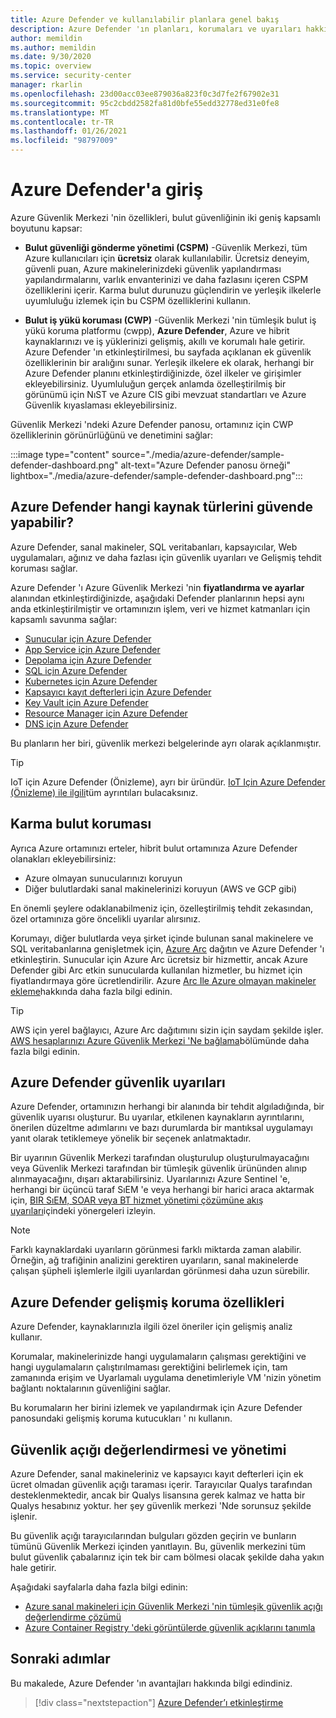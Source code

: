 ```yaml
---
title: Azure Defender ve kullanılabilir planlara genel bakış
description: Azure Defender 'ın planları, korumaları ve uyarıları hakkında bilgi edinin. Ardından, gelişmiş güvenlik için aboneliklerinizde Azure Defender 'ı etkinleştirin.
author: memildin
ms.author: memildin
ms.date: 9/30/2020
ms.topic: overview
ms.service: security-center
manager: rkarlin
ms.openlocfilehash: 23d00acc03ee879036a823f0c3d7fe2f67902e31
ms.sourcegitcommit: 95c2cbdd2582fa81d0bfe55edd32778ed31e0fe8
ms.translationtype: MT
ms.contentlocale: tr-TR
ms.lasthandoff: 01/26/2021
ms.locfileid: "98797009"
---
```

# <a name="introduction-to-azure-defender"></a>Azure Defender'a giriş

Azure Güvenlik Merkezi 'nin özellikleri, bulut güvenliğinin iki geniş kapsamlı boyutunu kapsar:

- **Bulut güvenliği gönderme yönetimi (CSPM)** -Güvenlik Merkezi, tüm Azure kullanıcıları için **ücretsiz** olarak kullanılabilir. Ücretsiz deneyim, güvenli puan, Azure makinelerinizdeki güvenlik yapılandırması yapılandırmalarını, varlık envanterinizi ve daha fazlasını içeren CSPM özelliklerini içerir. Karma bulut durunuzu güçlendirin ve yerleşik ilkelerle uyumluluğu izlemek için bu CSPM özelliklerini kullanın.

- **Bulut iş yükü koruması (CWP)** -Güvenlik Merkezi 'nin tümleşik bulut iş yükü koruma platformu (cwpp), **Azure Defender**, Azure ve hibrit kaynaklarınızı ve iş yüklerinizi gelişmiş, akıllı ve korumalı hale getirir. Azure Defender 'ın etkinleştirilmesi, bu sayfada açıklanan ek güvenlik özelliklerinin bir aralığını sunar. Yerleşik ilkelere ek olarak, herhangi bir Azure Defender planını etkinleştirdiğinizde, özel ilkeler ve girişimler ekleyebilirsiniz. Uyumluluğun gerçek anlamda özelleştirilmiş bir görünümü için NıST ve Azure CIS gibi mevzuat standartları ve Azure Güvenlik kıyaslaması ekleyebilirsiniz.

Güvenlik Merkezi 'ndeki Azure Defender panosu, ortamınız için CWP özelliklerinin görünürlüğünü ve denetimini sağlar:

:::image type="content" source="./media/azure-defender/sample-defender-dashboard.png" alt-text="Azure Defender panosu örneği" lightbox="./media/azure-defender/sample-defender-dashboard.png":::

## <a name="what-resource-types-can-azure-defender-secure"></a>Azure Defender hangi kaynak türlerini güvende yapabilir?

Azure Defender, sanal makineler, SQL veritabanları, kapsayıcılar, Web uygulamaları, ağınız ve daha fazlası için güvenlik uyarıları ve Gelişmiş tehdit koruması sağlar.

Azure Defender 'ı Azure Güvenlik Merkezi 'nin **fiyatlandırma ve ayarlar** alanından etkinleştirdiğinizde, aşağıdaki Defender planlarının hepsi aynı anda etkinleştirilmiştir ve ortamınızın işlem, veri ve hizmet katmanları için kapsamlı savunma sağlar:

- [Sunucular için Azure Defender](defender-for-servers-introduction.md)
- [App Service için Azure Defender](defender-for-app-service-introduction.md)
- [Depolama için Azure Defender](defender-for-storage-introduction.md)
- [SQL için Azure Defender](defender-for-sql-introduction.md)
- [Kubernetes için Azure Defender](defender-for-kubernetes-introduction.md)
- [Kapsayıcı kayıt defterleri için Azure Defender](defender-for-container-registries-introduction.md)
- [Key Vault için Azure Defender](defender-for-key-vault-introduction.md)
- [Resource Manager için Azure Defender](defender-for-resource-manager-introduction.md)
- [DNS için Azure Defender](defender-for-dns-introduction.md)

Bu planların her biri, güvenlik merkezi belgelerinde ayrı olarak açıklanmıştır.

> [!TIP]
> IoT için Azure Defender (Önizleme), ayrı bir üründür. [IoT Için Azure Defender (Önizleme) ile ilgili](../defender-for-iot/overview.md)tüm ayrıntıları bulacaksınız. 

## <a name="hybrid-cloud-protection"></a>Karma bulut koruması

Ayrıca Azure ortamınızı erteler, hibrit bulut ortamınıza Azure Defender olanakları ekleyebilirsiniz:

- Azure olmayan sunucularınızı koruyun
- Diğer bulutlardaki sanal makinelerinizi koruyun (AWS ve GCP gibi)

En önemli şeylere odaklanabilmeniz için, özelleştirilmiş tehdit zekasından, özel ortamınıza göre öncelikli uyarılar alırsınız.

Korumayı, diğer bulutlarda veya şirket içinde bulunan sanal makinelere ve SQL veritabanlarına genişletmek için, [Azure Arc](https://azure.microsoft.com/services/azure-arc/) dağıtın ve Azure Defender 'ı etkinleştirin. Sunucular için Azure Arc ücretsiz bir hizmettir, ancak Azure Defender gibi Arc etkin sunucularda kullanılan hizmetler, bu hizmet için fiyatlandırmaya göre ücretlendirilir. Azure [Arc Ile Azure olmayan makineler ekleme](quickstart-onboard-machines.md#add-non-azure-machines-with-azure-arc)hakkında daha fazla bilgi edinin.

> [!TIP]
> AWS için yerel bağlayıcı, Azure Arc dağıtımını sizin için saydam şekilde işler. [AWS hesaplarınızı Azure Güvenlik Merkezi 'Ne bağlama](quickstart-onboard-aws.md)bölümünde daha fazla bilgi edinin.



## <a name="azure-defender-security-alerts"></a>Azure Defender güvenlik uyarıları 

Azure Defender, ortamınızın herhangi bir alanında bir tehdit algıladığında, bir güvenlik uyarısı oluşturur. Bu uyarılar, etkilenen kaynakların ayrıntılarını, önerilen düzeltme adımlarını ve bazı durumlarda bir mantıksal uygulamayı yanıt olarak tetiklemeye yönelik bir seçenek anlatmaktadır.

Bir uyarının Güvenlik Merkezi tarafından oluşturulup oluşturulmayacağını veya Güvenlik Merkezi tarafından bir tümleşik güvenlik ürününden alınıp alınmayacağını, dışarı aktarabilirsiniz. Uyarılarınızı Azure Sentinel 'e, herhangi bir üçüncü taraf SıEM 'e veya herhangi bir harici araca aktarmak için, [BIR SıEM, SOAR veya BT hizmet yönetimi çözümüne akış uyarıları](export-to-siem.md)içindeki yönergeleri izleyin.

> [!NOTE]
> Farklı kaynaklardaki uyarıların görünmesi farklı miktarda zaman alabilir. Örneğin, ağ trafiğinin analizini gerektiren uyarıların, sanal makinelerde çalışan şüpheli işlemlerle ilgili uyarılardan görünmesi daha uzun sürebilir.


## <a name="azure-defender-advanced-protection-capabilities"></a>Azure Defender gelişmiş koruma özellikleri

Azure Defender, kaynaklarınızla ilgili özel öneriler için gelişmiş analiz kullanır. 

Korumalar, makinelerinizde hangi uygulamaların çalışması gerektiğini ve hangi uygulamaların çalıştırılmaması gerektiğini belirlemek için, tam zamanında erişim ve Uyarlamalı uygulama denetimleriyle VM 'nizin yönetim bağlantı noktalarının güvenliğini sağlar. 

Bu korumaların her birini izlemek ve yapılandırmak için Azure Defender panosundaki gelişmiş koruma kutucukları ' nı kullanın. 

## <a name="vulnerability-assessment-and-management"></a>Güvenlik açığı değerlendirmesi ve yönetimi

Azure Defender, sanal makineleriniz ve kapsayıcı kayıt defterleri için ek ücret olmadan güvenlik açığı taraması içerir. Tarayıcılar Qualys tarafından desteklenmektedir, ancak bir Qualys lisansına gerek kalmaz ve hatta bir Qualys hesabınız yoktur. her şey güvenlik merkezi 'Nde sorunsuz şekilde işlenir. 

Bu güvenlik açığı tarayıcılarından bulguları gözden geçirin ve bunların tümünü Güvenlik Merkezi içinden yanıtlayın. Bu, güvenlik merkezini tüm bulut güvenlik çabalarınız için tek bir cam bölmesi olacak şekilde daha yakın hale getirir.

Aşağıdaki sayfalarla daha fazla bilgi edinin:

- [Azure sanal makineleri için Güvenlik Merkezi 'nin tümleşik güvenlik açığı değerlendirme çözümü](deploy-vulnerability-assessment-vm.md)
- [Azure Container Registry 'deki görüntülerde güvenlik açıklarını tanımla](defender-for-container-registries-usage.md#identify-vulnerabilities-in-images-in-other-container-registries)



## <a name="next-steps"></a>Sonraki adımlar

Bu makalede, Azure Defender 'ın avantajları hakkında bilgi edindiniz. 

> [!div class="nextstepaction"]
> [Azure Defender’ı etkinleştirme](security-center-pricing.md#enable-azure-defender)